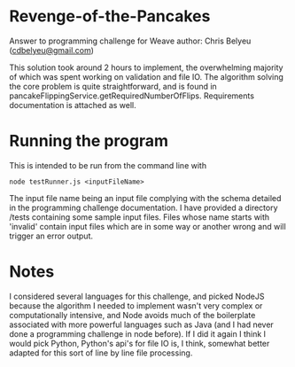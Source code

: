 # Revenge-of-the-Pancakes

Answer to programming challenge for Weave
author: Chris Belyeu (cdbelyeu@gmail.com)


This solution took around 2 hours to implement, the overwhelming majority of which was spent working on validation and file IO. The algorithm solving the core problem is quite straightforward, and is found in pancakeFlippingService.getRequiredNumberOfFlips. Requirements documentation is attached as well.

# Running the program
This is intended to be run from the command line with
   
    node testRunner.js <inputFileName>

The input file name being an input file complying with the schema detailed in the programming challenge documentation. I have provided a directory /tests containing some sample input files. Files whose name starts with 'invalid' contain input files which are in some way or another wrong and will trigger an error output.

# Notes
I considered several languages for this challenge, and picked NodeJS because the algorithm I needed to implement wasn't very complex or computationally intensive, and Node avoids much of the boilerplate associated with more powerful languages such as Java (and I had never done a programming challenge in node before). If I did it again I think I would pick Python, Python's api's for file IO is, I think, somewhat better adapted for this sort of line by line file processing. 